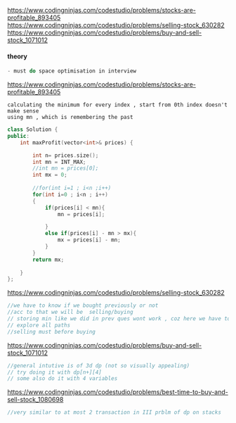 https://www.codingninjas.com/codestudio/problems/stocks-are-profitable_893405
<br>
https://www.codingninjas.com/codestudio/problems/selling-stock_630282
<br>
https://www.codingninjas.com/codestudio/problems/buy-and-sell-stock_1071012
<br>



#### theory
```cpp
- must do space optimisation in interview
```

https://www.codingninjas.com/codestudio/problems/stocks-are-profitable_893405
```
calculating the minimum for every index , start from 0th index doesn't make sense
using mn , which is remembering the past
```
```cpp
class Solution {
public:
    int maxProfit(vector<int>& prices) {

        int n= prices.size();
        int mn = INT_MAX;
        //int mn = prices[0];
        int mx = 0;
        
        //for(int i=1 ; i<n ;i++)
        for(int i=0 ; i<n ; i++)
        {
            if(prices[i] < mn){
                mn = prices[i];

            }
            else if(prices[i] - mn > mx){
                mx = prices[i] - mn;
            }
        }
        return mx;
        
    }
};
```

https://www.codingninjas.com/codestudio/problems/selling-stock_630282
```cpp
//we have to know if we bought previously or not
//acc to that we will be  selling/buying 
// storing min like we did in prev ques wont work , coz here we have to 
// explore all paths
//selling must before buying
```

https://www.codingninjas.com/codestudio/problems/buy-and-sell-stock_1071012
```cpp
//general intutive is of 3d dp (not so visually appealing)
// try doing it with dp[n+][4]
// some also do it with 4 variables
```
https://www.codingninjas.com/codestudio/problems/best-time-to-buy-and-sell-stock_1080698
```cpp
//very similar to at most 2 transaction in III prblm of dp on stacks
```

